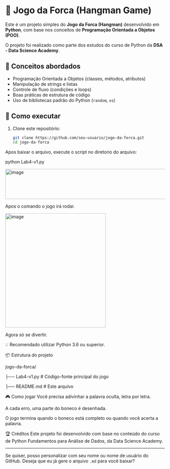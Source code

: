 # 🎯 Jogo da Forca (Hangman Game)

Este é um projeto simples do **Jogo da Forca (Hangman)** desenvolvido em **Python**, com base nos conceitos de **Programação Orientada a Objetos (POO)**.

O projeto foi realizado como parte dos estudos do curso de Python da **DSA - Data Science Academy**.

## 🧠 Conceitos abordados

- Programação Orientada a Objetos (classes, métodos, atributos)
- Manipulação de strings e listas
- Controle de fluxo (condições e loops)
- Boas práticas de estrutura de código
- Uso de bibliotecas padrão do Python (`random`, `os`)

## 🚀 Como executar

1. Clone este repositório:
   ```bash
   git clone https://github.com/seu-usuario/jogo-da-forca.git
   cd jogo-da-forca
Apos baixar o arquivo, execute o script no diretorio do arquivo:

python Lab4-v1.py

<img width="523" height="95" alt="image" src="https://github.com/user-attachments/assets/1e619078-c500-4fe1-9853-afba0070ce8b" />

Apos o comando o jogo irá rodar.

<img width="317" height="360" alt="image" src="https://github.com/user-attachments/assets/7ac716f5-f625-409f-a2f3-8cc4729e8799" />

Agora só se divertir.

💡 Recomendado utilizar Python 3.6 ou superior.

📦 Estrutura do projeto

jogo-da-forca/

├── Lab4-v1.py        # Código-fonte principal do jogo

├── README.md         # Este arquivo



🎮 Como jogar
Você precisa adivinhar a palavra oculta, letra por letra.

A cada erro, uma parte do boneco é desenhada.

O jogo termina quando o boneco está completo ou quando você acerta a palavra.

🏆 Créditos
Este projeto foi desenvolvido com base no conteúdo do curso de Python Fundamentos para Análise de Dados, da Data Science Academy.

---

Se quiser, posso personalizar com seu nome ou nome de usuário do GitHub. Deseja que eu já gere o arquivo `.md` para você baixar?
